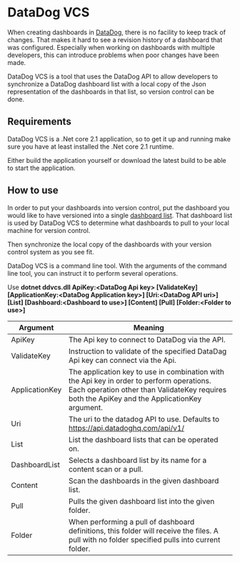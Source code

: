 # DataDog VCS
When creating dashboards in [DataDog](https://www.datadoghq.com), there is no facility to keep track of changes. That makes it hard to see a revision history of a dashboard that was configured. Especially when working on dashboards with multiple developers, this can introduce problems when poor changes have been made.

DataDog VCS is a tool that uses the DataDog API to allow developers to synchronize a DataDog dashboard list with a local copy of the Json representation of the dashboards in that list, so version control can be done.

## Requirements

DataDog VCS is a .Net core 2.1 application, so to get it up and running make sure you have at least installed the .Net core 2.1 runtime.

Either build the application yourself or download the latest build to be able to start the application.

## How to use

In order to put your dashboards into version control, put the dashboard you would like to have versioned into a single [dashboard list](https://www.datadoghq.com/blog/dashboard-lists). That dashboard list is used by DataDog VCS to determine what dashboards to pull to your local machine for version control.

Then synchronize the local copy of the dashboards with your version control system as you see fit.

DataDog VCS is a command line tool. With the arguments of the command line tool, you can instruct it to perform several operations.

Use **dotnet ddvcs.dll ApiKey:\<DataDog Api key\> \[ValidateKey\] \[ApplicationKey:\<DataDog Application key\>\] \[Uri:\<DataDog API uri\>\] \[List\] \[Dashboard:\<Dashboard to use>\] \[Content\] \[Pull\] \[Folder:\<Folder to use\>]**

| Argument       | Meaning                                                      |
| -------------- | ------------------------------------------------------------ |
| ApiKey         | The Api key to connect to DataDog via the API.               |
| ValidateKey    | Instruction to validate of the specified DataDag Api key can connect via the Api. |
| ApplicationKey | The application key to use in combination with the Api key in order to perform operations. Each operation other than ValidateKey requires both the ApiKey and the ApplicationKey argument. |
| Uri            | The uri to the datadog API to use. Defaults to https://api.datadoghq.com/api/v1/ |
| List           | List the dashboard lists that can be operated on.            |
| DashboardList  | Selects a dashboard list by its name for a content scan or a pull. |
| Content        | Scan the dashboards in the given dashboard list.             |
| Pull           | Pulls the given dashboard list into the given folder.        |
| Folder         | When performing a pull of dashboard definitions, this folder will receive the files. A pull with no folder specified pulls into current folder. |



